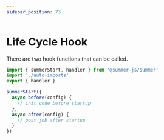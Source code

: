 ```yaml
---
sidebar_position: 73
---
```


# Life Cycle Hook
 
There are two hook functions that can be called.

```ts title="src/index.ts"
import { summerStart, handler } from '@summer-js/summer'
import './auto-imports'
export { handler }

summerStart({
  async before(config) {
    // init code before startup
  },
  async after(config) {
    // post job after startup
  }
})
```